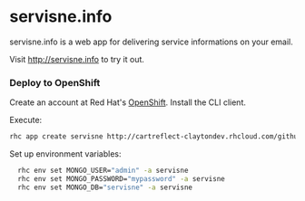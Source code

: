 servisne.info
=============

servisne.info is a web app for delivering service informations on your email.

Visit http://servisne.info to try it out.

### Deploy to OpenShift

Create an account at Red Hat's [OpenShift](https://openshift.redhat.com). Install the CLI client.

Execute:
```bash
rhc app create servisne http://cartreflect-claytondev.rhcloud.com/github/openshift-cartridges/clojure-cartridge --from-code https://github.com/strika/servisne.info.git
```

Set up environment variables:

```bash
  rhc env set MONGO_USER="admin" -a servisne
  rhc env set MONGO_PASSWORD="mypassword" -a servisne
  rhc env set MONGO_DB="servisne" -a servisne
```
